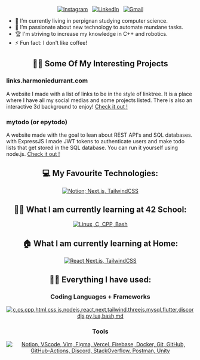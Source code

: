 <div align="center">

[![Instagram](https://skillicons.dev/icons?i=instagram)](https://instagram.com/harmonie_drnt) &nbsp;
[![LinkedIn](https://skillicons.dev/icons?i=linkedin)](linkedin.com/in/harmonie-durrant/) &nbsp;
[![Gmail](https://skillicons.dev/icons?i=gmail)](mailto:harmoniedurrant@gmail.com?subject=Hello%20Harmonie,%20From%20Github)

</div>

- 🔭 I’m currently living in perpignan studying computer science.
- 🌱 I’m passionate about new technology to automate mundane tasks.
- 🏆 I'm striving to increase my knowledge in C++ and robotics.
- ⚡ Fun fact: I don't like coffee!

<div align="center">

## 👩‍💻 Some Of My Interesting Projects

<div align="left">

### links.harmoniedurrant.com
A website I made with a list of links to be in the style of linktree. It is a place where I have all my social medias and some projects listed. There is also an interactive 3d background to enjoy!
<a href="https://links.harmoniedurrant.com">Check it out !</a>

### mytodo (or epytodo)
A website made with the goal to lean about REST API's and SQL databases. with ExpressJS I made JWT tokens to authenticate users and make todo lists that get stored in the SQL database. You can run it yourself using node.js.
<a href="https://github.com/harmonie-durrant/mytodo">Check it out !</a>

</div>

## 💻 My Favourite Technologies:

[![Notion; Next.js, TailwindCSS](https://skillicons.dev/icons?i=notion,next,tailwind)](https://skillicons.dev)

## 👩‍🎓 What I am currently learning at 42 School:

[![Linux, C, CPP, Bash](https://skillicons.dev/icons?i=linux,c,cpp,bash)](https://skillicons.dev)

## 🏠 What I am currently learning at Home:

[![React Next.js, TailwindCSS](https://skillicons.dev/icons?i=react,next,tailwind)](https://skillicons.dev)

## 👩‍💻 Everything I have used:

### Coding Languages + Frameworks

[![c,cs,cpp,html,css,js,nodejs,react,next,tailwind,threejs,mysql,flutter,discordjs,py,lua,bash,md](https://skillicons.dev/icons?i=c,cs,cpp,html,css,js,nodejs,react,next,tailwind,threejs,mysql,flutter,discordjs,py,lua,bash,md&perline=6)](https://skillicons.dev)

### Tools

[![Notion, VScode, Vim, Figma, Vercel, Firebase, Docker, Git, GitHub, GitHub-Actions, Discord, StackOverflow, Postman, Unity](https://skillicons.dev/icons?i=notion,vscode,vim,figma,vercel,firebase,docker,git,github,githubactions,discord,stackoverflow,postman,unity&perline=7)](https://skillicons.dev)

</div>
